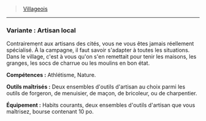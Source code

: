 ﻿---
!SubBackgroundItem
Abilities: Athlétisme, Nature.
MasteredTools: Deux ensembles d'outils d'artisan au choix parmi les outils de forgeron, de menuisier, de maçon, de bricoleur, ou de charpentier.
Equipment: Habits courants, deux ensembles d'outils d'artisan que vous maîtrisez, bourse contenant 10 po.
Id: background_villageois_hd.md#variante--artisan-local
ParentLink: background_villageois_hd.md#villageois
Name: 'Variante : Artisan local'
ParentName: Villageois
NameLevel: 3
Attributes: {}
Description: >+
  Contrairement aux artisans des cités, vous ne vous êtes jamais réellement spécialisé. À la campagne, il faut savoir s'adapter à toutes les situations. Dans le village, c'est à vous qu'on s'en remettait pour tenir les maisons, les granges, les socs de charrue ou les moulins en bon état.

---
> [Villageois](hd_background_villageois.md)

---

### Variante : Artisan local

Contrairement aux artisans des cités, vous ne vous êtes jamais réellement spécialisé. À la campagne, il faut savoir s'adapter à toutes les situations. Dans le village, c'est à vous qu'on s'en remettait pour tenir les maisons, les granges, les socs de charrue ou les moulins en bon état.

**Compétences :** Athlétisme, Nature.

**Outils maîtrisés :** Deux ensembles d'outils d'artisan au choix parmi les outils de forgeron, de menuisier, de maçon, de bricoleur, ou de charpentier.

**Équipement :** Habits courants, deux ensembles d'outils d'artisan que vous maîtrisez, bourse contenant 10 po.

